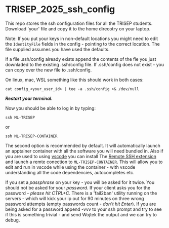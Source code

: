 # TRISEP_2025_ssh_config

This repo stores the ssh configuration files for all the TRISEP students.
Download 'your' file and copy it to the home direcotry on your laptop. 

Note: If you put your keys in non-default locations you might need to edit the ```IdentityFile``` fields in the config - pointing to the correct location. The file supplied assumes you have used the defaults.

If a file .ssh/config already exists append the contents of the fle you just downladed to the existing .ssh/config file. If .ssh/config does not exist - you can copy over the new file to .ssh/config.

On linux, mac, WSL something like this should work in both cases:

```cat config_<your_user_id> | tee -a .ssh/config >& /dev/null```

***Restart your terminal.***

Now you should be able to log in by typing:

```ssh ML-TRISEP```

or

```ssh ML-TRISEP-CONTAINER```

The second option is recommended by default. It will automatically launch an apptainer container with all the software you will need bundled in. Also if you are used to using [vscode](https://code.visualstudio.com/) you can install The [Remote SSH extension](https://marketplace.visualstudio.com/items?itemName=ms-vscode-remote.remote-ssh) and launch a remte conection to ```ML-TRISEP-CONTAINER```. This will allow you to edit and run in vscode while using the container - with vscode understanding all the code dependencies, autocompletes etc.

If you set a *passphrase* on your key - you will be asked for it twice. You should not be asked for your *password*. If your client asks you for the password - *please hit CTRL+C*. There is a 'fail2ban' utility running on the servers - which will kick your ip out for 90 minutes on three wrong password attempts (empty passwords count - *don't hit Enter*). If you are being asked for a password append -vvv to your ssh prompt and  try to see if this is something trivial - and send Wojtek the output and we can try to debug.

